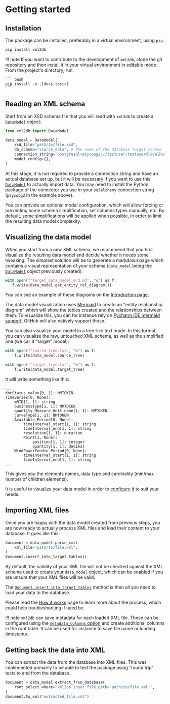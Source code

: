 # Getting started

## Installation

The package can be installed, preferably in a virtual environment, using `pip`:

``` bash
pip install xml2db
```

!!! note
    If you want to contribute to the development of `xml2db`, clone the git repository and then install it in your 
    virtual environment in editable mode. From the project's directory, run:
    
    ``` bash
    pip install -e .[docs,tests]
    ```

## Reading an XML schema

Start from an XSD schema file that you will read with `xml2db` to create a [`DataModel`](api/data_model.md) object:

``` py title="Create a DataModel object" linenums="1"
from xml2db import DataModel

data_model = DataModel(
    xsd_file="path/to/file.xsd",
    db_schema="source_data", # the name of the database target schema
    connection_string="postgresql+psycopg2://testuser:testuser@localhost:5432/testdb",
    model_config={},
)
```

At this stage, it is not required to provide a connection string and have an actual database set up, but it will be 
necessary if you want to use this [`DataModel`](api/data_model.md) to actually import data. You may need to install the
Python package of the connector you use in your `sqlalchemy` connection string (`psycopg2` in the example above).

You can provide an optional model configuration, which will allow forcing or preventing some schema simplification, set
columns types manually, etc. By default, some simplifications will be applied when possible, in order to limit the 
resulting data model complexity.

## Visualizing the data model

When you start from a new XML schema, we recommend that you first visualize the resulting data model and decide whether
it needs some tweaking. The simplest solution will be to generate a markdown page which contains a visual representation
of your schema (`data_model` being the [`DataModel`](api/data_model.md) object previously created):

``` py title="Write an Entity Relationship Diagram to a file" linenums="1"
with open(f"target_data_model_erd.md", "w") as f:
   f.write(data_model.get_entity_rel_diagram())
```

You can see an example of these diagrams on the [Introduction page](index.md).

The data model visualization uses [Mermaid](https://mermaid.js.org/syntax/entityRelationshipDiagram.html) to create an
"entity relationship diagram" which will show the tables created and the relationships between them. To visualize this,
you can for instance rely on [Pycharm IDE mermaid support](https://www.jetbrains.com/help/pycharm/markdown.html#diagrams).
GitHub will also natively support those.

You can also visualize your model in a tree-like text mode. In this format, you can visualize the raw, untouched XML
schema, as well as the simplified one (we call it "target" model):

``` py title="Write source tree and target tree to a file" linenums="1"
with open(f"source_tree.txt", "w") as f:
    f.write(data_model.source_tree)

with open(f"target_tree.txt", "w") as f:
    f.write(data_model.target_tree)
```

It will write something like this:

```
...
docStatus_value[0, 1]: NMTOKEN
TimeSeries[0, None]:
    mRID[1, 1]: string
    businessType[1, 1]: NMTOKEN
    quantity_Measure_Unit.name[1, 1]: NMTOKEN
    curveType[1, 1]: NMTOKEN
    Available_Period[0, None]:
        timeInterval_start[1, 1]: string
        timeInterval_end[1, 1]: string
        resolution[1, 1]: duration
        Point[1, None]:
            position[1, 1]: integer
            quantity[1, 1]: decimal
    WindPowerFeedin_Period[0, None]:
        timeInterval_start[1, 1]: string
        timeInterval_end[1, 1]: string
...
```

This gives you the elements names, data type and cardinality (min/max number of children elements). 

It is useful to visualize your data model in order to [configure it](configuring.md) to suit your needs.

## Importing XML files

Once you are happy with the data model created from previous steps, you are now ready to actually process XML files and
load their content to your database. It goes like this:

``` py title="Parse a XML file" linenums="1"
document = data_model.parse_xml(
    xml_file="path/to/file.xml",
)
document.insert_into_target_tables()
```

By default, the validity of your XML file will not be checked against the XML schema used to create your `data_model` 
object, which can be enabled if you are unsure that your XML files will be valid.

The [`Document.insert_into_target_tables`](api/document.md#xml2db.document.Document.insert_into_target_tables) method is
then all you need to load your data to the database.

Please read the [How it works](how_it_works.md) page to learn more about the process, which could help 
troubleshooting if need be.

!!! note
    `xml2db` can save metadata for each loaded XML file. These can be configured using the 
    [`metadata_columns` option](configuring.md#model-configuration) and create additional columns in the root table.
    It can be used for instance to save file name or loading timestamp.

## Getting back the data into XML

You can extract the data from the database into XML files. This was implemented primarily to be able to test the package
using "round trip" tests to and from the database.

``` py title="Extract data back to XML" linenums="1"
document = data_model.extract_from_database(
    root_select_where="xml2db_input_file_path='path/to/file.xml'",
)
document.to_xml("extracted_file.xml")
```
